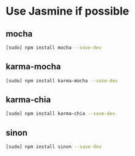 # Use Jasmine if possible

## mocha
```bash
[sudo] npm install mocha --save-dev
```

## karma-mocha
```bash
[sudo] npm install karma-mocha --save-dev
```
## karma-chia
```bash
[sudo] npm install karma-chia --save-dev
```

## sinon
```bash
[sudo] npm install sinon --save-dev
```

